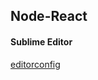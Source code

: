## Node-React



#### Sublime Editor
[editorconfig](https://github.com/sindresorhus/editorconfig-sublime)

